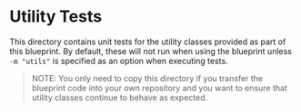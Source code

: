 # Utility Tests

This directory contains unit tests for the utility classes provided as part of this blueprint.  By default, these will not run when using the blueprint unless `-m "utils"` is specified as an option when executing tests.

> NOTE: You only need to copy this directory if you transfer the blueprint code into your own repository and you want to ensure that utility classes continue to behave as expected.
